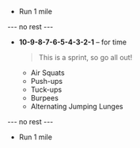 - Run 1 mile

--- no rest ---

- **10-9-8-7-6-5-4-3-2-1** – for time

  > This is a sprint, so go all out!

  - Air Squats
  - Push-ups
  - Tuck-ups
  - Burpees
  - Alternating Jumping Lunges

--- no rest ---

- Run 1 mile
